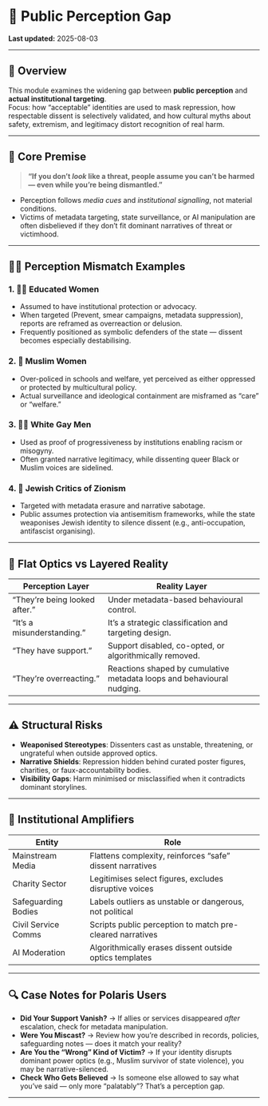 # 👀 Public Perception Gap  
**Last updated:** 2025-08-03

---

## 📌 Overview

This module examines the widening gap between **public perception** and **actual institutional targeting**.  
Focus: how “acceptable” identities are used to mask repression, how respectable dissent is selectively validated, and how cultural myths about safety, extremism, and legitimacy distort recognition of real harm.

---

## 🧠 Core Premise

> **“If you don’t *look* like a threat, people assume you can’t be harmed — even while you’re being dismantled.”**

- Perception follows *media cues* and *institutional signalling*, not material conditions.  
- Victims of metadata targeting, state surveillance, or AI manipulation are often disbelieved if they don’t fit dominant narratives of threat or victimhood.

---

## 🧍‍♀️ Perception Mismatch Examples

### 1. 👩‍🎓 Educated Women
- Assumed to have institutional protection or advocacy.  
- When targeted (Prevent, smear campaigns, metadata suppression), reports are reframed as overreaction or delusion.  
- Frequently positioned as symbolic defenders of the state — dissent becomes especially destabilising.

### 2. 🧕 Muslim Women
- Over-policed in schools and welfare, yet perceived as either oppressed or protected by multicultural policy.  
- Actual surveillance and ideological containment are misframed as “care” or “welfare.”

### 3. 🏳️‍🌈 White Gay Men
- Used as proof of progressiveness by institutions enabling racism or misogyny.  
- Often granted narrative legitimacy, while dissenting queer Black or Muslim voices are sidelined.

### 4. 🍉 Jewish Critics of Zionism
- Targeted with metadata erasure and narrative sabotage.  
- Public assumes protection via antisemitism frameworks, while the state weaponises Jewish identity to silence dissent (e.g., anti-occupation, antifascist organising).

---

## 🧃 Flat Optics vs Layered Reality

| Perception Layer | Reality Layer |
|------------------|---------------|
| “They’re being looked after.” | Under metadata-based behavioural control. |
| “It’s a misunderstanding.” | It’s a strategic classification and targeting design. |
| “They have support.” | Support disabled, co-opted, or algorithmically removed. |
| “They’re overreacting.” | Reactions shaped by cumulative metadata loops and behavioural nudging. |

---

## ⚠️ Structural Risks

- **Weaponised Stereotypes**: Dissenters cast as unstable, threatening, or ungrateful when outside approved optics.  
- **Narrative Shields**: Repression hidden behind curated poster figures, charities, or faux-accountability bodies.  
- **Visibility Gaps**: Harm minimised or misclassified when it contradicts dominant storylines.

---

## 🧮 Institutional Amplifiers

| Entity | Role |
|--------|------|
| Mainstream Media | Flattens complexity, reinforces “safe” dissent narratives |
| Charity Sector | Legitimises select figures, excludes disruptive voices |
| Safeguarding Bodies | Labels outliers as unstable or dangerous, not political |
| Civil Service Comms | Scripts public perception to match pre-cleared narratives |
| AI Moderation | Algorithmically erases dissent outside optics templates |

---

## 🔍 Case Notes for Polaris Users

- **Did Your Support Vanish?** → If allies or services disappeared *after* escalation, check for metadata manipulation.  
- **Were You Miscast?** → Review how you’re described in records, policies, safeguarding notes — does it match your reality?  
- **Are You the “Wrong” Kind of Victim?** → If your identity disrupts dominant power optics (e.g., Muslim survivor of state violence), you may be narrative-silenced.  
- **Check Who Gets Believed** → Is someone else allowed to say what you’ve said — only more “palatably”? That’s a perception gap.

---
